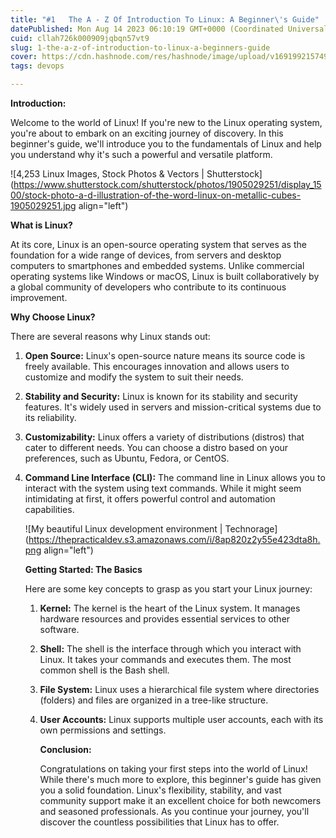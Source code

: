 ```yaml
---
title: "#1   The A - Z Of Introduction To Linux: A Beginner\'s Guide"
datePublished: Mon Aug 14 2023 06:10:19 GMT+0000 (Coordinated Universal Time)
cuid: cllah726k000909jqbqn57vt9
slug: 1-the-a-z-of-introduction-to-linux-a-beginners-guide
cover: https://cdn.hashnode.com/res/hashnode/image/upload/v1691992157496/6044e03a-d4f9-417a-a5a3-8b96808f4f46.jpeg
tags: devops

---
```


**Introduction:**

Welcome to the world of Linux! If you're new to the Linux operating system, you're about to embark on an exciting journey of discovery. In this beginner's guide, we'll introduce you to the fundamentals of Linux and help you understand why it's such a powerful and versatile platform.

![4,253 Linux Images, Stock Photos & Vectors | Shutterstock](https://www.shutterstock.com/shutterstock/photos/1905029251/display_1500/stock-photo-a-d-illustration-of-the-word-linux-on-metallic-cubes-1905029251.jpg align="left")

**What is Linux?**

At its core, Linux is an open-source operating system that serves as the foundation for a wide range of devices, from servers and desktop computers to smartphones and embedded systems. Unlike commercial operating systems like Windows or macOS, Linux is built collaboratively by a global community of developers who contribute to its continuous improvement.

**Why Choose Linux?**

There are several reasons why Linux stands out:

1. **Open Source:** Linux's open-source nature means its source code is freely available. This encourages innovation and allows users to customize and modify the system to suit their needs.
    
2. **Stability and Security:** Linux is known for its stability and security features. It's widely used in servers and mission-critical systems due to its reliability.
    
3. **Customizability:** Linux offers a variety of distributions (distros) that cater to different needs. You can choose a distro based on your preferences, such as Ubuntu, Fedora, or CentOS.
    
4. **Command Line Interface (CLI):** The command line in Linux allows you to interact with the system using text commands. While it might seem intimidating at first, it offers powerful control and automation capabilities.
    
    ![My beautiful Linux development environment | Technorage](https://thepracticaldev.s3.amazonaws.com/i/8ap820z2y55e423dta8h.png align="left")
    
    **Getting Started: The Basics**
    
    Here are some key concepts to grasp as you start your Linux journey:
    
    1. **Kernel:** The kernel is the heart of the Linux system. It manages hardware resources and provides essential services to other software.
        
    2. **Shell:** The shell is the interface through which you interact with Linux. It takes your commands and executes them. The most common shell is the Bash shell.
        
    3. **File System:** Linux uses a hierarchical file system where directories (folders) and files are organized in a tree-like structure.
        
    4. **User Accounts:** Linux supports multiple user accounts, each with its own permissions and settings.
        
        **Conclusion:**
        
        Congratulations on taking your first steps into the world of Linux! While there's much more to explore, this beginner's guide has given you a solid foundation. Linux's flexibility, stability, and vast community support make it an excellent choice for both newcomers and seasoned professionals. As you continue your journey, you'll discover the countless possibilities that Linux has to offer.